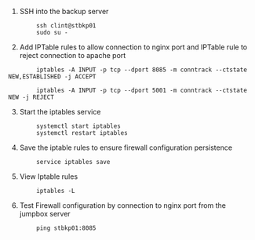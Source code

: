 1.  SSH into the backup server
```
        ssh clint@stbkp01
        sudo su -
```
2.  Add IPTable rules to allow connection to nginx port and IPTable rule to reject connection to apache port
```
        iptables -A INPUT -p tcp --dport 8085 -m conntrack --ctstate NEW,ESTABLISHED -j ACCEPT

        iptables -A INPUT -p tcp --dport 5001 -m conntrack --ctstate NEW -j REJECT

```
3.  Start the iptables service
```
        systemctl start iptables
        systemctl restart iptables
```
4.  Save the iptable rules to ensure firewall configuration persistence
```
        service iptables save
```

5.  View Iptable rules
```
        iptables -L
```

6.  Test Firewall configuration by connection to nginx port from the jumpbox server     
```
        ping stbkp01:8085
```
